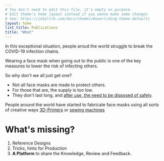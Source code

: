 ```yaml
---
# You don't need to edit this file, it's empty on purpose.
# Edit theme's home layout instead if you wanna make some changes
# See: https://jekyllrb.com/docs/themes/#overriding-theme-defaults
layout: home
list_title: Publications
title: "What"
---
```


In this exceptional situation, people aroud the world struggle to break the
COVID-19 infection chains.

Wearing a face mask when going out to the public is one of the key measures to
lower the risk of infecting others.

So why don't we all just get one?

- Not all face masks are made to protect others.
- For those that are, the supply is too low.
- They don't last long, and [after use, the need to be disposed of safely](https://www.who.int/images/default-source/health-topics/coronavirus/masks/masks-6.png).

People around the world have started to fabricate face masks using all sorts of creative ways [3D-Printers](https://www.opensourcemask.com/en/)
or [sewing machines](https://www.craftpassion.com/face-mask-sewing-pattern/)

# What's missing?

1. Reference Designs
1. Tricks, hints for Production
1. **A Platform** to share the Knowledge, Review and Feedback.
